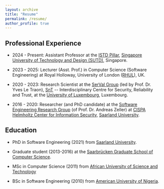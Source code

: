 ```yaml
---
layout: archive
title: "Resume"
permalink: /resume/
author_profile: true
---
```



Professional Experience
-----------------------

* 2024 - Present: Assistant Professor at the [ISTD Pillar](https://istd.sutd.edu.sg/),
[Singapore University of Technology and Design (SUTD)](https://www.sutd.edu.sg/), Singapore. 

* 2023 - 2025: Lecturer (Asst. Prof.) in Computer Science (Software Engineering) at Royal Holloway, University of London ([RHUL](https://www.royalholloway.ac.uk/)), UK. 

* 2020 - 2023:  Research Scientist at the [SerVal Group](https://wwwen.uni.lu/snt/research/serval) 
(led by Prof. Dr. Yves Le Traon),  [SnT](https://wwwen.uni.lu/snt) -- Interdisciplinary Centre for Security, Reliability and Trust, at the  [University of Luxembourg](https://wwwen.uni.lu), Luxembourg. 

* 2016 - 2020: Researcher (and PhD candidate) at the [Software Engineering Research Group](https://andreas-zeller.info) 
(of Prof. Dr. Andreas Zeller) at [CISPA Helmholtz Center for Information Security](https://cispa.de/en), [Saarland University](https://www.uni-saarland.de/en/home.html).


Education
---------

* PhD in Software Engineering (2021) from [Saarland University](https://www.uni-saarland.de/en/home.html). 

* Graduate student (2013-2016) at the [Saarbrücken Graduate School of Computer Science](https://www.graduateschool-computerscience.de).

* MSc in Computer Science (2011) from  [African University of Science and Technology](https://aust.edu.ng)

* BSc in Software Engineering (2010) from [American University of Nigeria](https://www.aun.edu.ng).
